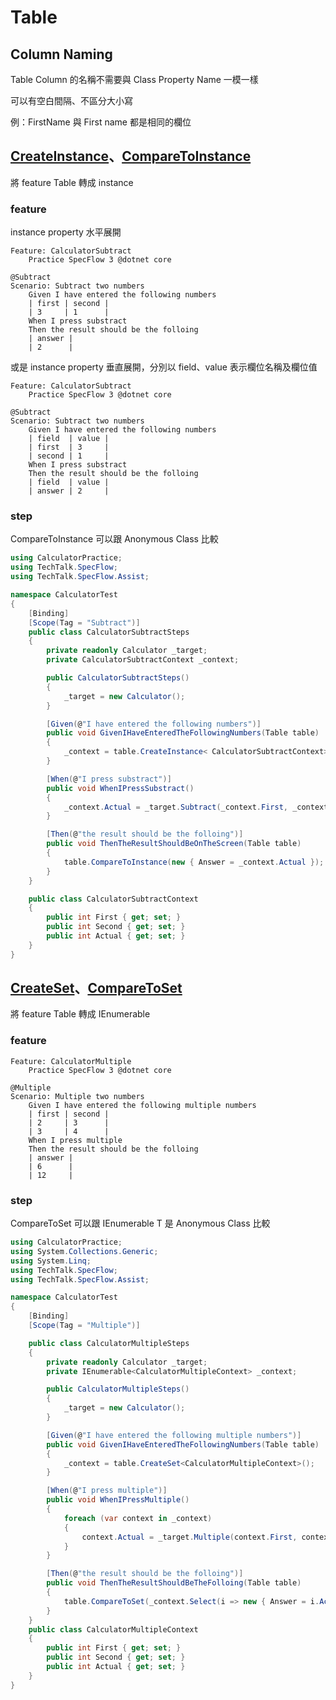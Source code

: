# Table

## Column Naming

Table Column 的名稱不需要與 Class Property Name 一模一樣

可以有空白間隔、不區分大小寫

例：FirstName 與 First name 都是相同的欄位

## [CreateInstance](https://github.com/techtalk/SpecFlow/wiki/SpecFlow-Assist-Helpers#createinstance)、[CompareToInstance](https://github.com/techtalk/SpecFlow/wiki/SpecFlow-Assist-Helpers#comparetoinstance)

將 feature Table 轉成 instance

### feature

instance property 水平展開

```
Feature: CalculatorSubtract
	Practice SpecFlow 3 @dotnet core

@Subtract
Scenario: Subtract two numbers
	Given I have entered the following numbers
	| first | second |
	| 3     | 1      |
	When I press substract
	Then the result should be the folloing
	| answer |
	| 2      |
```

或是 instance property 垂直展開，分別以 field、value 表示欄位名稱及欄位值

```
Feature: CalculatorSubtract
	Practice SpecFlow 3 @dotnet core

@Subtract
Scenario: Subtract two numbers
	Given I have entered the following numbers
	| field  | value |
	| first  | 3     |
	| second | 1     |
	When I press substract
	Then the result should be the folloing
	| field  | value |
	| answer | 2     |
```

### step

CompareToInstance 可以跟 Anonymous Class 比較

```csharp
using CalculatorPractice;
using TechTalk.SpecFlow;
using TechTalk.SpecFlow.Assist;

namespace CalculatorTest
{
    [Binding]
    [Scope(Tag = "Subtract")]
    public class CalculatorSubtractSteps
    {
        private readonly Calculator _target;
        private CalculatorSubtractContext _context;

        public CalculatorSubtractSteps()
        {
            _target = new Calculator();
        }

        [Given(@"I have entered the following numbers")]
        public void GivenIHaveEnteredTheFollowingNumbers(Table table)
        {
            _context = table.CreateInstance< CalculatorSubtractContext>();
        }

        [When(@"I press substract")]
        public void WhenIPressSubstract()
        {
            _context.Actual = _target.Subtract(_context.First, _context.Second);
        }

        [Then(@"the result should be the folloing")]
        public void ThenTheResultShouldBeOnTheScreen(Table table)
        {
            table.CompareToInstance(new { Answer = _context.Actual });
        }
    }

    public class CalculatorSubtractContext
    {
        public int First { get; set; }
        public int Second { get; set; }
        public int Actual { get; set; }
    }
}
```

## [CreateSet](https://github.com/techtalk/SpecFlow/wiki/SpecFlow-Assist-Helpers#createset)、[CompareToSet](https://github.com/techtalk/SpecFlow/wiki/SpecFlow-Assist-Helpers#comparetoset)

將 feature Table 轉成 IEnumerable<T>

### feature

```
Feature: CalculatorMultiple
	Practice SpecFlow 3 @dotnet core

@Multiple
Scenario: Multiple two numbers
	Given I have entered the following multiple numbers
	| first | second |
	| 2     | 3      |
	| 3     | 4      |
	When I press multiple
	Then the result should be the folloing
	| answer |
	| 6      |
	| 12     |
```

### step

CompareToSet 可以跟 IEnumerable<T> T 是 Anonymous Class 比較

```csharp
using CalculatorPractice;
using System.Collections.Generic;
using System.Linq;
using TechTalk.SpecFlow;
using TechTalk.SpecFlow.Assist;

namespace CalculatorTest
{
    [Binding]
    [Scope(Tag = "Multiple")]

    public class CalculatorMultipleSteps
    {
        private readonly Calculator _target;
        private IEnumerable<CalculatorMultipleContext> _context;

        public CalculatorMultipleSteps()
        {
            _target = new Calculator();
        }

        [Given(@"I have entered the following multiple numbers")]
        public void GivenIHaveEnteredTheFollowingNumbers(Table table)
        {
            _context = table.CreateSet<CalculatorMultipleContext>();
        }

        [When(@"I press multiple")]
        public void WhenIPressMultiple()
        {
            foreach (var context in _context)
            {
                context.Actual = _target.Multiple(context.First, context.Second);
            }
        }

        [Then(@"the result should be the folloing")]
        public void ThenTheResultShouldBeTheFolloing(Table table)
        {
            table.CompareToSet(_context.Select(i => new { Answer = i.Actual }));
        }
    }
    public class CalculatorMultipleContext
    {
        public int First { get; set; }
        public int Second { get; set; }
        public int Actual { get; set; }
    }
}
```
